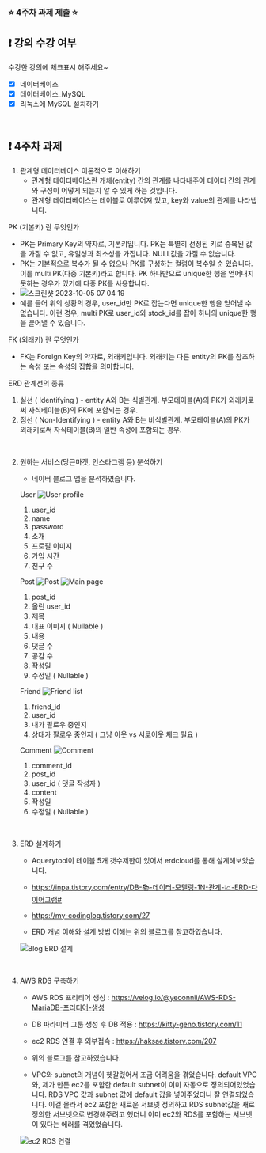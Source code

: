 ### ⭐️ 4주차 과제 제출 ⭐️

## ❗️ 강의 수강 여부
수강한 강의에 체크표시 해주세요~

- [x] 데이터베이스
- [x] 데이터베이스_MySQL
- [x] 리눅스에 MySQL 설치하기

<br>

## ❗️ 4주차 과제
1. 관계형 데이터베이스 이론적으로 이해하기
   - 관계형 데이터베이스란 개체(entity) 간의 관계를 나타내주어 데이터 간의 관계와 구성이 어떻게 되는지 알 수 있게 하는 것입니다.
   - 관계형 데이터베이스는 테이블로 이루어져 있고, key와 value의 관계를 나타냅니다.
   
PK (기본키) 란 무엇인가
- PK는 Primary Key의 약자로, 기본키입니다. PK는 특별히 선정된 키로 중복된 값을 가질 수 없고, 유일성과 최소성을 가집니다. NULL값을 가질 수 없습니다. 
- PK는 기본적으로 복수가 될 수 없으나 PK를 구성하는 컬럼이 복수일 순 있습니다. 이를 multi PK(다중 기본키)라고 합니다. PK 하나만으로 unique한 행을 얻어내지 못하는 경우가 있기에 다중 PK를 사용합니다. 
- ![스크린샷 2023-10-05 07 04 19](https://github.com/yeonjinJoo/2023-Server-Study/assets/102257328/385b60ff-377a-4704-9913-4acd3f643b27)
- 예를 들어 위의 상황의 경우, user_id만 PK로 잡는다면 unique한 행을 얻어낼 수 없습니다. 이런 경우, multi PK로 user_id와 stock_id를 잡아 하나의 unique한 행을 끌어낼 수 있습니다.

FK (외래키) 란 무엇인가
- FK는 Foreign Key의 약자로, 외래키입니다. 외래키는 다른 entity의 PK를 참조하는 속성 또는 속성의 집합을 의미합니다.

ERD 관계선의 종류
1. 실선 ( Identifying ) - entity A와 B는 식별관계. 부모테이블(A)의 PK가 외래키로써 자식테이블(B)의 PK에 포함되는 경우.
2. 점선 ( Non-Identifying ) - entity A와 B는 비식별관계. 부모테이블(A)의 PK가 외래키로써 자식테이블(B)의 일반 속성에 포함되는 경우.


<br/>

2. 원하는 서비스(당근마켓, 인스타그램 등) 분석하기
   
   - 네이버 블로그 앱을 분석하였습니다.

   User
   ![User profile](https://github.com/yeonjinJoo/2023-Server-Study/assets/102257328/86b1047e-1493-42d4-aaaa-3b5c1bd7c8db)
   1. user_id
   2. name
   3. password
   4. 소개
   5. 프로필 이미지
   6. 가입 시간
   7. 친구 수

   Post
   ![Post](https://github.com/yeonjinJoo/2023-Server-Study/assets/102257328/3735cbf6-d0f6-460f-8aed-2dab8e297a67)
   ![Main page](https://github.com/yeonjinJoo/2023-Server-Study/assets/102257328/0e0c34b3-f3e0-416b-86a7-2ab8927988df)
   1. post_id
   2. 올린 user_id
   3. 제목
   4. 대표 이미지 ( Nullable )
   5. 내용
   6. 댓글 수
   7. 공감 수
   8. 작성일
   9. 수정일 ( Nullable )

   Friend
   ![Friend list](https://github.com/yeonjinJoo/2023-Server-Study/assets/102257328/2f377f28-e968-4152-b843-f098b0fe27af)
   1. friend_id
   2. user_id
   3. 내가 팔로우 중인지
   4. 상대가 팔로우 중인지 ( 그냥 이웃 vs 서로이웃 체크 필요 )

   Comment
   ![Comment](https://github.com/yeonjinJoo/2023-Server-Study/assets/102257328/db5c23fc-aa92-4540-9ae9-3b89218359b9)
   1. comment_id
   2. post_id
   3. user_id ( 댓글 작성자 )
   4. content
   5. 작성일
   6. 수정일 ( Nullable )

<br/>

3. ERD 설계하기
   - Aquerytool이 테이블 5개 갯수제한이 있어서 erdcloud를 통해 설계해보았습니다.

   - https://inpa.tistory.com/entry/DB-📚-데이터-모델링-1N-관계-📈-ERD-다이어그램#
   - https://my-codinglog.tistory.com/27
   - ERD 개념 이해와 설계 방법 이해는 위의 블로그를 참고하였습니다.
   
   ![Blog ERD 설계](https://github.com/yeonjinJoo/2023-Server-Study/assets/102257328/8b79b724-063d-4741-b195-13e4410bd609)


<br/>

4. AWS RDS 구축하기
   - AWS RDS 프리티어 생성 : https://velog.io/@yeoonnii/AWS-RDS-MariaDB-프리티어-생성
   - DB 파라미터 그룹 생성 후 DB 적용 : https://kitty-geno.tistory.com/11
   - ec2 RDS 연결 후 외부접속 : https://haksae.tistory.com/207
   - 위의 블로그를 참고하였습니다.
  
   - VPC와 subnet의 개념이 헷갈렸어서 조금 어려움을 겪었습니다. default VPC와, 제가 만든 ec2를 포함한 default subnet이 이미 자동으로 정의되어있었습니다. RDS VPC 값과 subnet 값에 default 값을 넣어주었더니 잘 연결되었습니다. 이걸 몰라서 ec2 포함한 새로운 서브넷 정의하고 RDS subnet값을 새로 정의한 서브넷으로 변경해주려고 했더니 이미 ec2와 RDS를 포함하는 서브넷이 있다는 에러를 겪었었습니다.
  
   ![ec2 RDS 연결](https://github.com/yeonjinJoo/2023-Server-Study/assets/102257328/a6f430fe-ae04-4d42-a6e6-59e9e9438bcd)


<br/>



